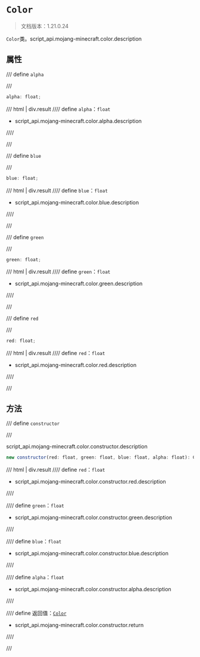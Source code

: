# `Color`

> 文档版本：1.21.0.24

`Color`类。script_api.mojang-minecraft.color.description

## 属性

/// define
`alpha`


///

```js
alpha: float;
```

/// html | div.result
//// define
`alpha`：`float`

- script_api.mojang-minecraft.color.alpha.description


////

///


/// define
`blue`


///

```js
blue: float;
```

/// html | div.result
//// define
`blue`：`float`

- script_api.mojang-minecraft.color.blue.description


////

///


/// define
`green`


///

```js
green: float;
```

/// html | div.result
//// define
`green`：`float`

- script_api.mojang-minecraft.color.green.description


////

///


/// define
`red`


///

```js
red: float;
```

/// html | div.result
//// define
`red`：`float`

- script_api.mojang-minecraft.color.red.description


////

///


## 方法

/// define
`constructor`


///

script_api.mojang-minecraft.color.constructor.description

```js
new constructor(red: float, green: float, blue: float, alpha: float): Color
```

/// html | div.result
//// define
`red`：`float`

- script_api.mojang-minecraft.color.constructor.red.description


////

//// define
`green`：`float`

- script_api.mojang-minecraft.color.constructor.green.description


////

//// define
`blue`：`float`

- script_api.mojang-minecraft.color.constructor.blue.description


////

//// define
`alpha`：`float`

- script_api.mojang-minecraft.color.constructor.alpha.description


////

//// define
返回值：[`Color`](./color.md)

- script_api.mojang-minecraft.color.constructor.return


////

///

